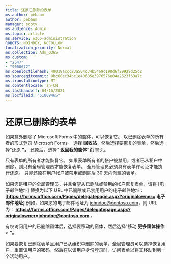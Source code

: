 ```yaml
---
title: 还原已删除的表单
ms.author: pebaum
author: pebaum
manager: scotv
ms.audience: Admin
ms.topic: article
ms.service: o365-administration
ROBOTS: NOINDEX, NOFOLLOW
localization_priority: Normal
ms.collection: Adm_O365
ms.custom:
- "2547"
- "9000672"
ms.openlocfilehash: 48018accc23a504c34b5469c198d6f29929d25c2
ms.sourcegitcommit: 8bc60ec34bc1e40685e3976576e04a2623f63a7c
ms.translationtype: MT
ms.contentlocale: zh-CN
ms.lasthandoff: 04/15/2021
ms.locfileid: "51809465"
---
```

# <a name="restore-a-deleted-form"></a>还原已删除的表单

如果意外删除了 Microsoft Forms 中的窗体，可以恢复它。 以已删除表单的所有者的形式登录 Microsoft Forms。 选择 **回收站**，然后选择要恢复的表单，然后选择"还原 **"。** 还原后，选择" **返回我的窗体"页** 箭头。

只有表单的所有者才能恢复它。 如果表单所有者的帐户被禁用，或者已从租户中删除，则只有全局管理员才能恢复表单。 全局管理员必须具有表单许可证才能执行还原。 只能还原在用户帐户被禁用或删除后 30 天内创建的表单。

如果您是租户的全局管理员，并且希望从已删除或禁用的帐户恢复表单，请将 [电子邮件地址] 替换为以下 URL 中已删除或已禁用用户的电子邮件地址：[**https://forms.office.com/Pages/delegatepage.aspx?originalowner= 电子邮件地址]** 例如，如果您的电子邮件地址为 johndoe@contoso.com，则 URL 为： **https://forms.office.com/Pages/delegatepage.aspx?originalowner=johndoe@contoso.com** 。 

有权访问用户的已删除窗体后，选择要移动的窗体，然后选择"移动 **更多窗体操作**  >  **"。**

如果要恢复已删除表单且用户已从组织中删除的表单，全局管理员可以选择恢复用户，重置该用户的密码，然后在以该用户身份登录时，访问表单以将其移动到另一个活动用户。 